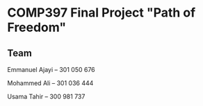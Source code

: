 # COMP397 Final Project "Path of Freedom"

## Team
Emmanuel Ajayi – 301 050 676

Mohammed Ali – 301 036 444

Usama Tahir – 300 981 737
